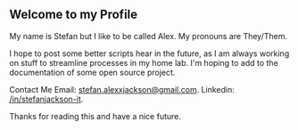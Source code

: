 ## Welcome to my Profile
My name is Stefan but I like to be called Alex. My pronouns are They/Them.

I hope to post some better scripts hear in the future, as I am always working on stuff to streamline processes in my home lab. 
I'm hoping to add to the documentation of some open source project.

Contact Me
Email: [stefan.alexxjackson@gmail.com](stefan.alexxjackson@gmail.com).
Linkedin: [/in/stefanjackson-it](https://www.linkedin.com/in/stefanjackson-it/).

Thanks for reading this and have a nice future. 
